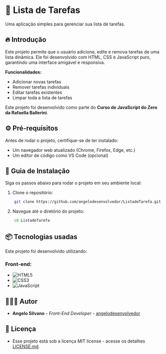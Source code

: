 # 📝 Lista de Tarefas

Uma aplicação simples para gerenciar sua lista de tarefas.

## 🔥 Introdução

Este projeto permite que o usuário adicione, edite e remova tarefas de uma lista dinâmica. Ele foi desenvolvido com HTML, CSS e JavaScript puro, garantindo uma interface amigável e responsiva.

**Funcionalidades:**
- Adicionar novas tarefas
- Remover tarefas individuais
- Editar tarefas existentes
- Limpar toda a lista de tarefas

Este projeto foi desenvolvido como parte do **Curso de JavaScript do Zero da Rafaella Ballerini**.

## ⚙️ Pré-requisitos

Antes de rodar o projeto, certifique-se de ter instalado:
- Um navegador web atualizado (Chrome, Firefox, Edge, etc.)
- Um editor de código como VS Code (opcional)

## 🔨 Guia de Instalação

Siga os passos abaixo para rodar o projeto em seu ambiente local:

1. Clone o repositório:
```bash
    git clone https://github.com/angelodesenvolvedor/ListadeTarefa.git
```
2. Navegue até o diretório do projeto:
```bash
    cd ListadeTarefa
```

## 📦 Tecnologias usadas

Este projeto foi desenvolvido utilizando:

### Front-end:
- ![HTML5](https://img.shields.io/badge/HTML-E34F26?style=for-the-badge&logo=html5&logoColor=white)
- ![CSS3](https://img.shields.io/badge/CSS-1572B6?style=for-the-badge&logo=css3&logoColor=white)
- ![JavaScript](https://img.shields.io/badge/JavaScript-F7DF1E?style=for-the-badge&logo=javascript&logoColor=black)

## 🧑🏽‍💻 Autor

* **Angelo Silvano** - *Front-End Developer* - [angelodesenvolvedor](https://github.com/angelodesenvolvedor)

## 📄 Licença

* Esse projeto está sob a licença MIT license - acesse os detalhes [LICENSE.md](https://github.com/angelodesenvolvedor/ListadeTarefa/tree/master?tab=MIT-1-ov-file).
